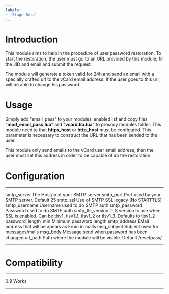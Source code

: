 ```yaml
---
labels:
- 'Stage-Beta'
...
```


Introduction
============

This module aims to help in the procedure of user password restoration.
To start the restoration, the user must go to an URL provided by this
module, fill the JID and email and submit the request.

The module will generate a token valid for 24h and send an email with a
specially crafted url to the vCard email address. If the user goes to
this url, will be able to change his password.

Usage
=====

Simply add "email\_pass" to your modules\_enabled list and copy files
"**mod\_email\_pass.lua**" and "**vcard.lib.lua**" to prosody modules
folder. This module need to that **https\_host** or **http\_host** must
be configured. This parameter is necessary to construct the URL that has
been sended to the user.

This module only send emails to the vCard user email address, then the
user must set this address in order to be capable of do the restoration.

Configuration
=============

  --------------- ------------------------------------------------------------
  smtp\_server    The Host/ip of your SMTP server
  smtp\_port      Port used by your SMTP server. Default 25
  smtp\_ssl       Use of SMTP SSL legacy (No STARTTLS)
  smtp\_username      Username used to do SMTP auth
  smtp\_password     Password used to do SMTP auth
  smtp\_tls\_version TLS version to use when SSL is enabled. Can be tlsv1, tlsv1_1, tlsv1_2 or tlsv1_3. Defaults to tlsv1_2
  password\_length\_min Minimum password length
  smtp\_address   EMail address that will be apears as From in mails
  msg\_subject    Subject used for messages/mails
  msg\_body       Message send when password has been changed
  url\_path       Path where the module will be visible. Default /resetpass/
  --------------- ------------------------------------------------------------

Compatibility
=============

  ----- -------
  0.9   Works
  ----- -------
